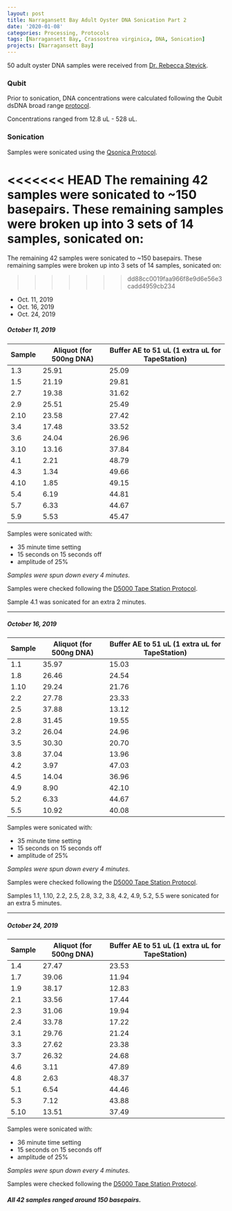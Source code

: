 ```yaml
---
layout: post
title: Narragansett Bay Adult Oyster DNA Sonication Part 2
date: '2020-01-08'
categories: Processing, Protocols
tags: [Narragansett Bay, Crassostrea virginica, DNA, Sonication]
projects: [Narragansett Bay]
---
```


50 adult oyster DNA samples were received from [Dr. Rebecca Stevick](https://github.com/rjstevick).

### Qubit
Prior to sonication, DNA concentrations were calculated following the Qubit dsDNA broad range [protocol](https://meschedl.github.io/MESPutnam_Open_Lab_Notebook/Qubit-Protocol/).

Concentrations ranged from 12.8 uL - 528 uL.

### Sonication

Samples were sonicated using the [Qsonica Protocol](https://meschedl.github.io/MESPutnam_Open_Lab_Notebook/Qsonica/).

<<<<<<< HEAD
The remaining 42 samples were sonicated to ~150 basepairs. These remaining samples were broken up into 3 sets of 14 samples, sonicated on:
=======
The remaining 42 samples were sonicated to ~150 basepairs. These remaining samples were broken up into 3 sets of 14 samples, sonicated on: 
>>>>>>> dd88cc0019faa966f8e9d6e56e3cadd4959cb234

- Oct. 11, 2019
- Oct. 16, 2019
- Oct. 24, 2019

##### October 11, 2019

|Sample|Aliquot (for 500ng DNA)|Buffer AE to 51 uL (1 extra uL for TapeStation)|
|---|---|---|
|1.3|25.91|25.09|
|1.5|21.19|29.81|
|2.7|19.38|31.62|
|2.9|25.51|25.49|
|2.10|23.58|27.42|
|3.4|17.48|33.52|
|3.6|24.04|26.96|
|3.10|13.16|37.84|
|4.1|2.21|48.79|
|4.3|1.34|49.66|
|4.10|1.85|49.15|
|5.4|6.19|44.81|
|5.7|6.33|44.67|
|5.9|5.53|45.47|


Samples were sonicated with:

- 35 minute time setting
- 15 seconds on 15 seconds off
- amplitude of 25%

*Samples were spun down every 4 minutes.*

Samples were checked following the [D5000 Tape Station Protocol](https://github.com/meschedl/MESPutnam_Open_Lab_Notebook/blob/master/_posts/2019-07-30-DNA-Tapestation.md).

Sample 4.1 was sonicated for an extra 2 minutes.

----

##### October 16, 2019

|Sample|Aliquot (for 500ng DNA)|Buffer AE to 51 uL (1 extra uL for TapeStation)|
|---|---|---|
|1.1|35.97|15.03|
|1.8|26.46|24.54|
|1.10|29.24|21.76|
|2.2|27.78|23.33|
|2.5|37.88|13.12|
|2.8|31.45|19.55|
|3.2|26.04|24.96|
|3.5|30.30|20.70|
|3.8|37.04|13.96|
|4.2|3.97|47.03|
|4.5|14.04|36.96|
|4.9|8.90|42.10|
|5.2|6.33|44.67|
|5.5|10.92|40.08|


Samples were sonicated with:

- 35 minute time setting
- 15 seconds on 15 seconds off
- amplitude of 25%

*Samples were spun down every 4 minutes.*

Samples were checked following the [D5000 Tape Station Protocol](https://github.com/meschedl/MESPutnam_Open_Lab_Notebook/blob/master/_posts/2019-07-30-DNA-Tapestation.md).

Samples 1.1, 1.10, 2.2, 2.5, 2.8, 3.2, 3.8, 4.2, 4.9, 5.2, 5.5 were sonicated for an extra 5 minutes.

----

##### October 24, 2019

|Sample|Aliquot (for 500ng DNA)|Buffer AE to 51 uL (1 extra uL for TapeStation)|
|---|---|---|
|1.4|27.47|23.53|
|1.7|39.06|11.94|
|1.9|38.17|12.83|
|2.1|33.56|17.44|
|2.3|31.06|19.94|
|2.4|33.78|17.22|
|3.1|29.76|21.24|
|3.3|27.62|23.38|
|3.7|26.32|24.68|
|4.6|3.11|47.89|
|4.8|2.63|48.37|
|5.1|6.54|44.46|
|5.3|7.12|43.88|
|5.10|13.51|37.49|


Samples were sonicated with:

- 36 minute time setting
- 15 seconds on 15 seconds off
- amplitude of 25%

*Samples were spun down every 4 minutes.*

Samples were checked following the [D5000 Tape Station Protocol](https://github.com/meschedl/MESPutnam_Open_Lab_Notebook/blob/master/_posts/2019-07-30-DNA-Tapestation.md).

##### All 42 samples ranged around 150 basepairs.

